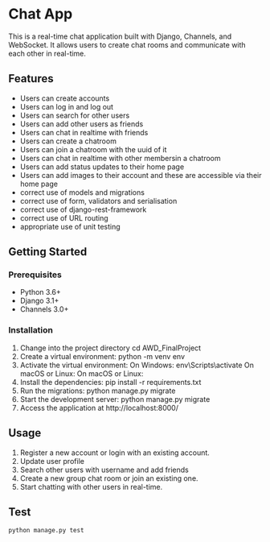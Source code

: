 # Chat App
This is a real-time chat application built with Django, Channels, and WebSocket. It allows users to create chat rooms and communicate with each other in real-time.

## Features
* Users can create accounts
*  Users can log in and log out
* Users can search for other users
* Users can add other users as friends
* Users can chat in realtime with friends
* Users can create a chatroom
* Users can join a chatroom with the uuid of it
* Users can chat in realtime with other membersin a chatroom
* Users can add status updates to their home page
* Users can add  images to their account and these are accessible via their home page
* correct use of models and migrations
* correct use of form, validators and serialisation
* correct use of django-rest-framework
* correct use of URL routing
* appropriate use of unit testing

## Getting Started

### Prerequisites
* Python 3.6+
* Django 3.1+
* Channels 3.0+

### Installation
1. Change into the project directory
        cd AWD_FinalProject
2. Create a virtual environment:
        python -m venv env
3. Activate the virtual environment:
    On Windows:
            env\Scripts\activate
    On macOS or Linux:
            On macOS or Linux:
4. Install the dependencies:
        pip install -r requirements.txt
5. Run the migrations:
        python manage.py migrate
6. Start the development server:
        python manage.py migrate
7. Access the application at http://localhost:8000/

## Usage
1. Register a new account or login with an existing account.
2. Update user profile
3. Search other users with username and add friends
4. Create a new group chat room or join an existing one.
5. Start chatting with other users in real-time.

## Test
    python manage.py test
